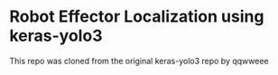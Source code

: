 # Robot Effector Localization using keras-yolo3

This repo was cloned from the original keras-yolo3 repo by qqwweee
